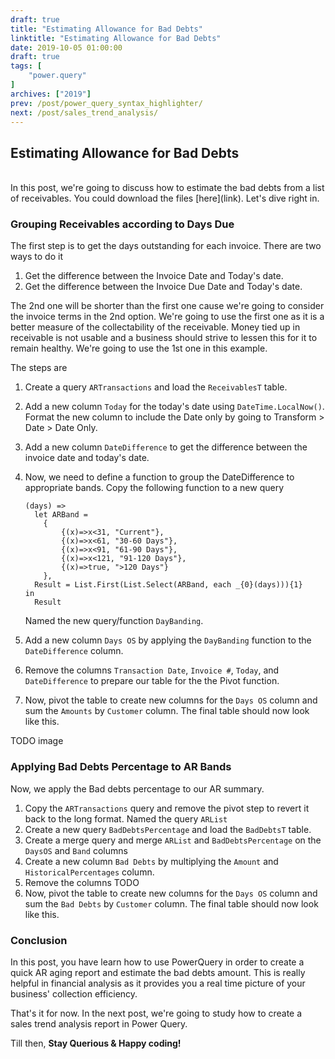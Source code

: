 ```yaml
---
draft: true
title: "Estimating Allowance for Bad Debts"
linktitle: "Estimating Allowance for Bad Debts"
date: 2019-10-05 01:00:00
draft: true
tags: [
    "power.query"
]
archives: ["2019"]
prev: /post/power_query_syntax_highlighter/
next: /post/sales_trend_analysis/
---
```



## Estimating Allowance for Bad Debts
<br>
In this post, we're going to discuss how to estimate the bad debts from a list of receivables. You could download the files [here](link). Let's dive right in.

### Grouping Receivables according to Days Due

The first step is to get the days outstanding for each invoice. There are two ways to do it
1. Get the difference between the Invoice Date and Today's date.
2. Get the difference between the Invoice Due Date and Today's date.

The 2nd one will be shorter than the first one cause we're going to consider the invoice terms in the 2nd option. We're going to use the first one as it is a better measure of the collectability of the receivable. Money tied up in receivable is not usable and a business should strive to lessen this for it to remain healthy. We're going to use the 1st one in this example.

The steps are
1. Create a query `ARTransactions` and load the `ReceivablesT` table.

2. Add a new column `Today` for the today's date using `DateTime.LocalNow()`. Format the new column to include the Date only by going to Transform > Date > Date Only.

3. Add a new column `DateDifference` to get the difference between the invoice date and today's date.

4. Now, we need to define a function to group the DateDifference to appropriate bands. Copy the following function to a new query
    
    ```
    (days) => 
      let ARBand = 
        { 
            {(x)=>x<31, "Current"}, 
            {(x)=>x<61, "30-60 Days"}, 
            {(x)=>x<91, "61-90 Days"},
            {(x)=>x<121, "91-120 Days"},
            {(x)=>true, ">120 Days"} 
        }, 
      Result = List.First(List.Select(ARBand, each _{0}(days))){1} 
    in 
      Result
    ```
    
    Named the new query/function `DayBanding`.

5. Add a new column `Days OS` by applying the `DayBanding` function to the `DateDifference` column.

6. Remove the columns `Transaction Date`, `Invoice #`, `Today`, and `DateDifference` to prepare our table for the the Pivot function.

7. Now, pivot the table to create new columns for the `Days OS` column and sum the `Amounts` by `Customer` column. The final table should now look like this.

TODO image

### Applying Bad Debts Percentage to AR Bands
Now, we apply the Bad debts percentage to our AR summary.

1. Copy the `ARTransactions` query and remove the pivot step to revert it back to the long format. Named the query `ARList`
2. Create a new query `BadDebtsPercentage` and load the `BadDebtsT` table.
3. Create a merge query and merge `ARList` and `BadDebtsPercentage` on the `DaysOS` and `Band` columns
4. Create a new column `Bad Debts` by multiplying the `Amount` and `HistoricalPercentages` column.
5. Remove the columns TODO
6. Now, pivot the table to create new columns for the `Days OS` column and sum the `Bad Debts` by `Customer` column. The final table should now look like this.


### Conclusion
In this post, you have learn how to use PowerQuery in order to create a quick AR aging report and estimate the bad debts amount. This is really helpful in financial analysis as it provides you a real time picture of your business' collection efficiency. 

That's it for now. In the next post, we're going to study how to create a sales trend analysis report in Power Query.

Till then, **Stay Querious & Happy coding!**
